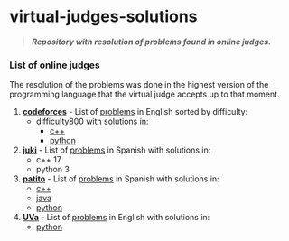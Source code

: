 # virtual-judges-solutions

> ___Repository with resolution of problems found in online judges.___
 
### List of online judges
The resolution of the problems was done in the highest version of the programming language that the virtual judge accepts up to that moment.

1. **[codeforces](./codeforces)** - List of [problems](https://codeforces.com/problemset/page/3?order=BY_RATING_ASC) in English sorted by difficulty:
    * [difficulty800](.codeforces/difficulty800) with solutions in:
        - [c++](.codeforces/difficulty800/c++)
        - [python](.codeforces/difficulty800/python)
3. **[juki](./juki)** - List of [problems](https://judge.juki.app/problems?judge=juki-judge) in Spanish with solutions in:
    * c++ 17
    * python 3
3. **[patito](./patito)** - List of [problems](https://jv.umsa.bo/problemset.php) in Spanish with solutions in:
    * [c++](./patito/c++)
    * [java](./patito/java)
    * [python](./patito/python)
4. **[UVa](./uva)** - List of [problems](https://onlinejudge.org/index.php?option=com_onlinejudge&Itemid=8) in English with solutions in:
    * [python](./uva/python)
